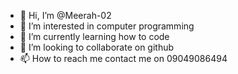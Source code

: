 - 👋 Hi, I’m @Meerah-02
- 👀 I’m interested in computer programming
- 🌱 I’m currently learning how to code
- 💞️ I’m looking to collaborate on github
- 📫 How to reach me contact me on 09049086494

<!---
Meerah-02/Meerah-02 is a ✨ special ✨ repository because its `README.md` (this file) appears on your GitHub profile.
You can click the Preview link to take a look at your changes.
--->
